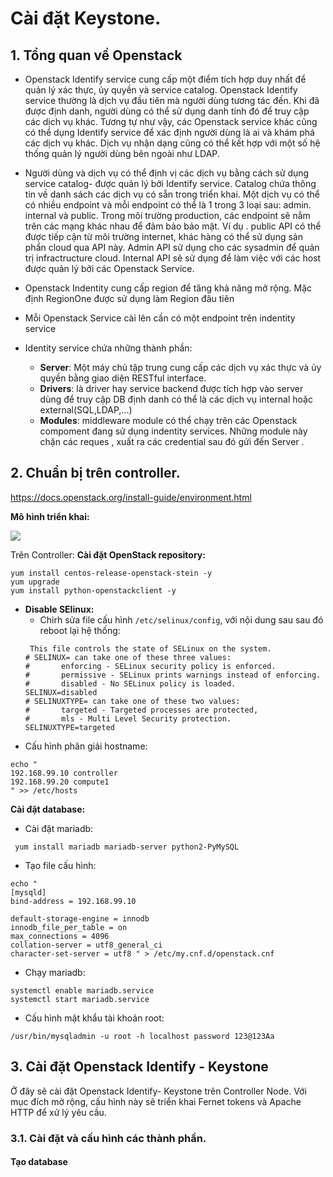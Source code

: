 # Cài đặt Keystone.


## 1. Tổng quan về Openstack 
- Openstack Identify service cung cấp một điểm tích hợp duy nhất để quản lý xác thực, ủy quyền và service catalog. Openstack Identify service thường là dịch vụ đầu tiên mà người dùng tương tác đến. Khi đã được định danh, người dùng có thể sử dụng danh tính đó để truy cập các dịch vụ khác. Tương tự như vậy, các Openstack service khác cũng có thể dụng Identify service để xác định người dùng là ai và khám phá các dịch vụ khác. Dịch vụ nhận dạng cũng có thể kết hợp với một số hệ thống quản lý người dùng bên ngoài như LDAP.
- Người dùng và dịch vụ có thể  định vị các dịch vụ bằng cách sử dụng service catalog- được quản lý bởi Identify service. Catalog chứa thông tin về danh sách các dịch vụ có sẵn trong triển khai. Một dịch vụ có thể có nhiều endpoint và mỗi endpoint có thể là 1 trong 3 loại sau: admin. internal và public. Trong môi trường production, các endpoint sẽ nằm trên các mạng khác nhau để đảm bảo bảo mật. Ví dụ . public API có thể được tiếp cận từ môi trường internet, khác hàng có thể sử dụng sản phẩn cloud qua API này. Admin API sử dụng cho các sysadmin để quản trị infractructure cloud. Internal API sẽ sử dụng để làm việc với các host được quản lý bởi các Openstack Service.
- Openstack Indentity cung cấp region để tăng khả năng mở rộng. Mặc định RegionOne được sử dụng làm Region đâu tiên
- Mỗi Openstack Service cài lên cần có một endpoint trên indentity service

- Identity service chứa những thành phần:
    - **Server**: Một máy chủ tập trung cung cấp các dịch vụ xác thực và ủy quyền bằng giao diện RESTful interface.
    - **Drivers**: là driver hay service backend được tích hợp vào server dùng để truy cập DB định danh có thể là các dịch vụ internal hoặc external(SQL,LDAP,...)
    - **Modules**: middleware module có thể chạy trên các Openstack compoment đang sử dụng indentity services. Những module này chặn các reques , xuất ra các credential sau đó gửi đến Server .


## 2. Chuẩn bị trên controller.

https://docs.openstack.org/install-guide/environment.html

**Mô hình triển khai:**

![](https://i.imgur.com/DQbHt3W.png)

Trên Controller:
**Cài đặt OpenStack repository:**
```
yum install centos-release-openstack-stein -y
yum upgrade 
yum install python-openstackclient -y
```
- **Disable SElinux:**
    - Chirh sửa file cấu hình `/etc/selinux/config`, với nội dung sau sau đó reboot lại hệ thống:
    ```
     This file controls the state of SELinux on the system.
    # SELINUX= can take one of these three values:
    #       enforcing - SELinux security policy is enforced.
    #       permissive - SELinux prints warnings instead of enforcing.
    #       disabled - No SELinux policy is loaded.
    SELINUX=disabled
    # SELINUXTYPE= can take one of these two values:
    #       targeted - Targeted processes are protected,
    #       mls - Multi Level Security protection.
    SELINUXTYPE=targeted
    ```
- Cấu hình phân giải hostname:
```
echo "
192.168.99.10 controller
192.168.99.20 compute1
" >> /etc/hosts

```
**Cài đặt database:**
- Cài đặt mariadb:
```
 yum install mariadb mariadb-server python2-PyMySQL
```
- Tạo file cấu hình:
```
echo "
[mysqld]
bind-address = 192.168.99.10

default-storage-engine = innodb
innodb_file_per_table = on
max_connections = 4096
collation-server = utf8_general_ci
character-set-server = utf8 " > /etc/my.cnf.d/openstack.cnf 
```
- Chạy mariadb:
```
systemctl enable mariadb.service
systemctl start mariadb.service
```
- Cấu hình mật khẩu tài khoản root:
```
/usr/bin/mysqladmin -u root -h localhost password 123@123Aa
```

## 3. Cài đặt Openstack Identify - Keystone
Ở đây sẽ cài đặt Openstack Identify- Keystone trên Controller Node. Với mục đích mở rộng, cấu hình này sẽ triển khai Fernet tokens và Apache HTTP để xử lý yêu cầu.

### 3.1. Cài đặt và cấu hình các thành phần.
#### Tạo database

